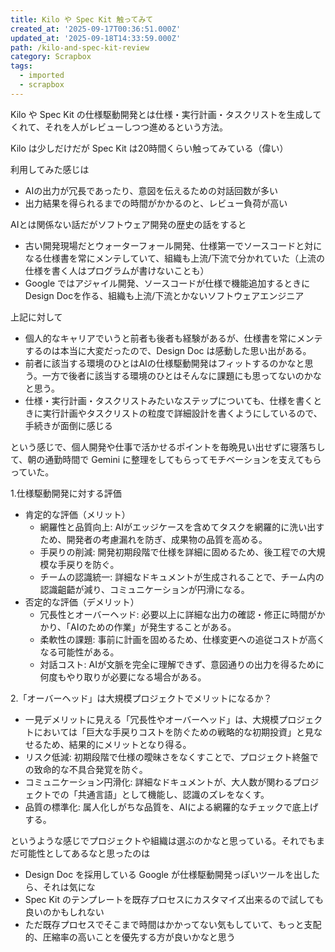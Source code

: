 ```yaml
---
title: Kilo や Spec Kit 触ってみて
created_at: '2025-09-17T00:36:51.000Z'
updated_at: '2025-09-18T14:33:59.000Z'
path: /kilo-and-spec-kit-review
category: Scrapbox
tags:
  - imported
  - scrapbox
---
```

Kilo や Spec Kit の仕様駆動開発とは仕様・実行計画・タスクリストを生成してくれて、それを人がレビューしつつ進めるという方法。

Kilo は少しだけだが Spec Kit は20時間くらい触ってみている（偉い）

利用してみた感じは
- AIの出力が冗長であったり、意図を伝えるための対話回数が多い
- 出力結果を得られるまでの時間がかかるのと、レビュー負荷が高い

AIとは関係ない話だがソフトウェア開発の歴史の話をすると
- 古い開発現場だとウォーターフォール開発、仕様第一でソースコードと対になる仕様書を常にメンテしていて、組織も上流/下流で分かれていた（上流の仕様を書く人はプログラムが書けないことも）
- Google ではアジャイル開発、ソースコードが仕様で機能追加するときにDesign Docを作る、組織も上流/下流とかないソフトウェアエンジニア

上記に対して
- 個人的なキャリアでいうと前者も後者も経験があるが、仕様書を常にメンテするのは本当に大変だったので、Design Doc は感動した思い出がある。
- 前者に該当する環境のひとはAIの仕様駆動開発はフィットするのかなと思う。一方で後者に該当する環境のひとはそんなに課題にも思ってないのかなと思う。
- 仕様・実行計画・タスクリストみたいなステップについても、仕様を書くときに実行計画やタスクリストの粒度で詳細設計を書くようにしているので、手続きが面倒に感じる

という感じで、個人開発や仕事で活かせるポイントを毎晩見い出せずに寝落ちして、朝の通勤時間で Gemini に整理をしてもらってモチベーションを支えてもらっていた。

1.仕様駆動開発に対する評価

- 肯定的な評価（メリット）
  - 網羅性と品質向上: AIがエッジケースを含めてタスクを網羅的に洗い出すため、開発者の考慮漏れを防ぎ、成果物の品質を高める。
  - 手戻りの削減: 開発初期段階で仕様を詳細に固めるため、後工程での大規模な手戻りを防ぐ。
  - チームの認識統一: 詳細なドキュメントが生成されることで、チーム内の認識齟齬が減り、コミュニケーションが円滑になる。
- 否定的な評価（デメリット）
  - 冗長性とオーバーヘッド: 必要以上に詳細な出力の確認・修正に時間がかかり、「AIのための作業」が発生することがある。
  - 柔軟性の課題: 事前に計画を固めるため、仕様変更への追従コストが高くなる可能性がある。
  - 対話コスト: AIが文脈を完全に理解できず、意図通りの出力を得るために何度もやり取りが必要になる場合がある。

2.「オーバーヘッド」は大規模プロジェクトでメリットになるか？
- 一見デメリットに見える「冗長性やオーバーヘッド」は、大規模プロジェクトにおいては「巨大な手戻りコストを防ぐための戦略的な初期投資」と見なせるため、結果的にメリットとなり得る。
- リスク低減: 初期段階で仕様の曖昧さをなくすことで、プロジェクト終盤での致命的な不具合発覚を防ぐ。
- コミュニケーション円滑化: 詳細なドキュメントが、大人数が関わるプロジェクトでの「共通言語」として機能し、認識のズレをなくす。
- 品質の標準化: 属人化しがちな品質を、AIによる網羅的なチェックで底上げする。

というような感じでプロジェクトや組織は選ぶのかなと思っている。それでもまだ可能性としてあるなと思ったのは
- Design Doc を採用している Google が仕様駆動開発っぽいツールを出したら、それは気にな
- Spec Kit のテンプレートを既存プロセスにカスタマイズ出来るので試しても良いのかもしれない
- ただ既存プロセスでそこまで時間はかかってない気もしていて、もっと支配的、圧縮率の高いことを優先する方が良いかなと思う
